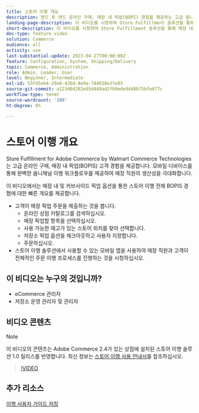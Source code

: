 ```yaml
---
title: 스토어 이행 개요
description: 엔드 투 엔드 온라인 구매, 매장 내 픽업(BOPI) 경험을 제공하는 고급 옴니채널 이행 솔루션인 Walmart Commerce Technologies의 Adobe Commerce 스토어 이행 기능에 대해 알아보십시오.
landing-page-description: 이 비디오를 시청하여 Store Fulfillment 솔루션을 통해 매장 내 및 매장 내 픽업 및 매장 직원에게 보다 효율적이고 모바일용으로 준비된 주문 처리 워크플로우를 제공하여 고객에게 매장 픽업 주문을 픽업, 스테이징 및 판매하는 방법에 대해 알아보십시오.
short-description: 이 비디오를 시청하여 Store Fulfillment 솔루션을 통해 매장 내 및 매장 내 픽업 및 매장 직원에게 보다 효율적이고 모바일용으로 준비된 주문 처리 워크플로우를 제공하여 고객에게 매장 픽업 주문을 픽업, 스테이징 및 판매하는 방법에 대해 알아보십시오.
doc-type: feature video
solution: Commerce
audience: all
activity: use
last-substantial-update: 2023-04-27T00:00:00Z
feature: Configuration, System, Shipping/Delivery
topic: Commerce, Administration
role: Admin, Leader, User
level: Beginner, Intermediate
exl-id: 53f45eb4-29e0-426d-8e9a-784838e37e03
source-git-commit: a123404202e95d449ad2fb9ede94d8b75bfe677c
workflow-type: tm+mt
source-wordcount: '280'
ht-degree: 0%

---
```


# 스토어 이행 개요

Store Fulfillment for Adobe Commerce by Walmart Commerce Technologies는 고급 온라인 구매, 매장 내 픽업(BOPIS) 고객 경험을 제공합니다. 모바일 디바이스를 통해 완벽한 옴니채널 이행 워크플로우를 제공하여 매장 직원의 생산성을 극대화합니다.

이 비디오에서는 매장 내 및 커브사이드 픽업 옵션을 통한 스토어 이행 전체 BOPIS 경험에 대한 빠른 개요를 제공합니다.

- 고객이 매장 픽업 주문을 제출하는 것을 봅니다.
   - 온라인 상점 카탈로그를 검색하십시오.
   - 매장 픽업할 항목을 선택하십시오.
   - 사용 가능한 재고가 있는 스토어 위치를 찾아 선택합니다.
   - 저장소 픽업 옵션을 체크아웃하고 사용자 지정합니다.
   - 주문하십시오.
- 스토어 이행 솔루션에서 사용할 수 있는 모바일 앱을 사용하여 매장 직원과 고객이 전체적인 주문 이행 프로세스를 진행하는 것을 시청하십시오.

## 이 비디오는 누구의 것입니까?

- eCommerce 관리자
- 저장소 운영 관리자 및 관리자

## 비디오 콘텐츠

>[!NOTE]
>
>이 비디오의 콘텐츠는 Adobe Commerce 2.4가 있는 상점에 설치된 스토어 이행 솔루션 1.0 릴리스를 반영합니다. 최신 정보는 [스토어 이행 사용 안내서](https://experienceleague.adobe.com/docs/commerce-merchant-services/store-fulfillment/introduction.html)를 참조하십시오.

>[!VIDEO](https://video.tv.adobe.com/v/343653?quality=12&learn=on)

## 추가 리소스

[이행 사용자 가이드 저장](https://experienceleague.adobe.com/docs/commerce-merchant-services/store-fulfillment/introduction.html)
